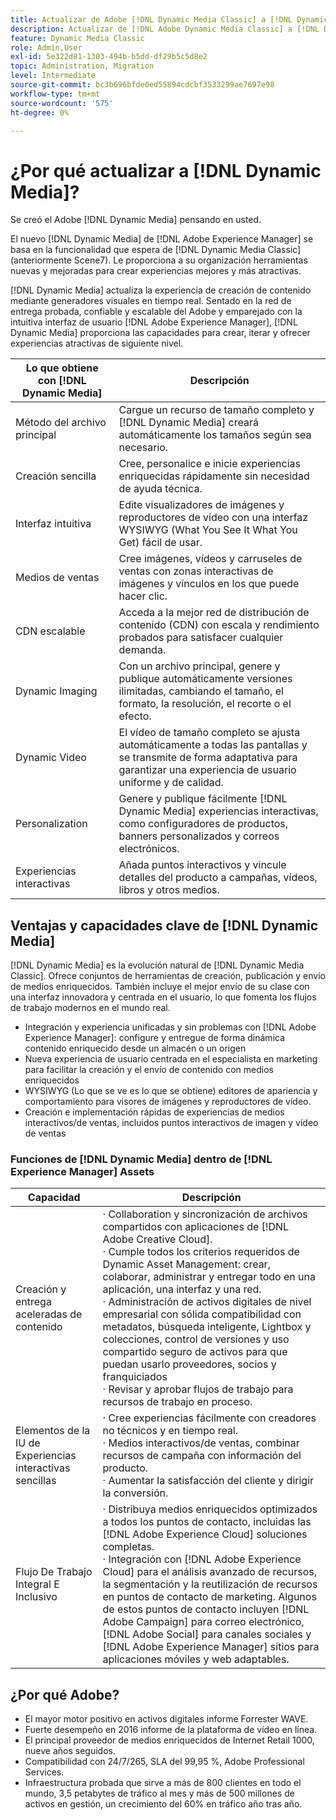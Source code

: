 ```yaml
---
title: Actualizar de Adobe [!DNL Dynamic Media Classic] a [!DNL Dynamic Media] en [!DNL Experience Manager] Assets
description: Actualizar de [!DNL Adobe Dynamic Media Classic] a [!DNL Dynamic Media] en [!DNL Adobe Experience Manager]. Obtenga información acerca de las ventajas y capacidades clave de  [!DNL Dynamic Media]. Revise la comparación de listas de funciones, las preguntas frecuentes de actualización y la lista de comprobación de preparación.
feature: Dynamic Media Classic
role: Admin,User
exl-id: 5e322d81-1303-494b-b5dd-df29b5c5d8e2
topic: Administration, Migration
level: Intermediate
source-git-commit: bc3b696bfde0ed55894cdcbf3533299ae7697e98
workflow-type: tm+mt
source-wordcount: '575'
ht-degree: 0%

---
```


# ¿Por qué actualizar a [!DNL Dynamic Media]?

Se creó el Adobe [!DNL Dynamic Media] pensando en usted.

El nuevo [!DNL Dynamic Media] de [!DNL Adobe Experience Manager] se basa en la funcionalidad que espera de [!DNL Dynamic Media Classic] (anteriormente Scene7). Le proporciona a su organización herramientas nuevas y mejoradas para crear experiencias mejores y más atractivas.

[!DNL Dynamic Media] actualiza la experiencia de creación de contenido mediante generadores visuales en tiempo real. Sentado en la red de entrega probada, confiable y escalable del Adobe y emparejado con la intuitiva interfaz de usuario [!DNL Adobe Experience Manager], [!DNL Dynamic Media] proporciona las capacidades para crear, iterar y ofrecer experiencias atractivas de siguiente nivel.

| Lo que obtiene con [!DNL Dynamic Media] | Descripción |
| --- | --- |
| Método del archivo principal | Cargue un recurso de tamaño completo y [!DNL Dynamic Media] creará automáticamente los tamaños según sea necesario. |
| Creación sencilla | Cree, personalice e inicie experiencias enriquecidas rápidamente sin necesidad de ayuda técnica. |
| Interfaz intuitiva | Edite visualizadores de imágenes y reproductores de vídeo con una interfaz WYSIWYG (What You See It What You Get) fácil de usar. |
| Medios de ventas | Cree imágenes, vídeos y carruseles de ventas con zonas interactivas de imágenes y vínculos en los que puede hacer clic. |
| CDN escalable | Acceda a la mejor red de distribución de contenido (CDN) con escala y rendimiento probados para satisfacer cualquier demanda. |
| Dynamic Imaging | Con un archivo principal, genere y publique automáticamente versiones ilimitadas, cambiando el tamaño, el formato, la resolución, el recorte o el efecto. |
| Dynamic Video | El vídeo de tamaño completo se ajusta automáticamente a todas las pantallas y se transmite de forma adaptativa para garantizar una experiencia de usuario uniforme y de calidad. |
| Personalization | Genere y publique fácilmente [!DNL Dynamic Media] experiencias interactivas, como configuradores de productos, banners personalizados y correos electrónicos. |
| Experiencias interactivas | Añada puntos interactivos y vincule detalles del producto a campañas, vídeos, libros y otros medios. |

## Ventajas y capacidades clave de [!DNL Dynamic Media]

[!DNL Dynamic Media] es la evolución natural de [!DNL Dynamic Media Classic]. Ofrece conjuntos de herramientas de creación, publicación y envío de medios enriquecidos. También incluye el mejor envío de su clase con una interfaz innovadora y centrada en el usuario, lo que fomenta los flujos de trabajo modernos en el mundo real.

* Integración y experiencia unificadas y sin problemas con [!DNL Adobe Experience Manager]: configure y entregue de forma dinámica contenido enriquecido desde un almacén o un origen
* Nueva experiencia de usuario centrada en el especialista en marketing para facilitar la creación y el envío de contenido con medios enriquecidos
* WYSIWYG (Lo que se ve es lo que se obtiene) editores de apariencia y comportamiento para visores de imágenes y reproductores de vídeo.
* Creación e implementación rápidas de experiencias de medios interactivos/de ventas, incluidos puntos interactivos de imagen y vídeo de ventas

### Funciones de [!DNL Dynamic Media] dentro de [!DNL Experience Manager] Assets

| Capacidad | Descripción |
| --- | --- |
| Creación y entrega aceleradas de contenido | · Collaboration y sincronización de archivos compartidos con aplicaciones de [!DNL Adobe Creative Cloud].<br>· Cumple todos los criterios requeridos de Dynamic Asset Management: crear, colaborar, administrar y entregar todo en una aplicación, una interfaz y una red.<br>· Administración de activos digitales de nivel empresarial con sólida compatibilidad con metadatos, búsqueda inteligente, Lightbox y colecciones, control de versiones y uso compartido seguro de activos para que puedan usarlo proveedores, socios y franquiciados<br>· Revisar y aprobar flujos de trabajo para recursos de trabajo en proceso. |
| Elementos de la IU de Experiencias interactivas sencillas | · Cree experiencias fácilmente con creadores no técnicos y en tiempo real.<br>· Medios interactivos/de ventas, combinar recursos de campaña con información del producto.<br>· Aumentar la satisfacción del cliente y dirigir la conversión. |
| Flujo De Trabajo Integral E Inclusivo | · Distribuya medios enriquecidos optimizados a todos los puntos de contacto, incluidas las [!DNL Adobe Experience Cloud] soluciones completas.<br>· Integración con [!DNL Adobe Experience Cloud] para el análisis avanzado de recursos, la segmentación y la reutilización de recursos en puntos de contacto de marketing. Algunos de estos puntos de contacto incluyen [!DNL Adobe Campaign] para correo electrónico, [!DNL Adobe Social] para canales sociales y [!DNL Adobe Experience Manager] sitios para aplicaciones móviles y web adaptables. |

## ¿Por qué Adobe?

* El mayor motor positivo en activos digitales informe Forrester WAVE.
* Fuerte desempeño en 2016 informe de la plataforma de vídeo en línea.
* El principal proveedor de medios enriquecidos de Internet Retail 1000, nueve años seguidos.
* Compatibilidad con 24/7/265, SLA del 99,95 %, Adobe Professional Services.
* Infraestructura probada que sirve a más de 800 clientes en todo el mundo, 3,5 petabytes de tráfico al mes y más de 500 millones de activos en gestión, un crecimiento del 60% en tráfico año tras año.
